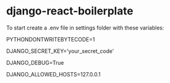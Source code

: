 # django-react-boilerplate

To start create a .env file in settings folder with these variables:

PYTHONDONTWRITEBYTECODE=1

DJANGO_SECRET_KEY='your_secret_code'

DJANGO_DEBUG=True

DJANGO_ALLOWED_HOSTS=127.0.0.1

